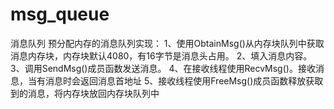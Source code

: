 # msg_queue
消息队列
  预分配内存的消息队列实现：
   1、使用ObtainMsg()从内存块队列中获取消息内存块，内存块默认4080，有16字节是消息头占用。
   2、填入消息内容。
   3、调用SendMsg()成员函数发送消息。
   4、在接收线程使用RecvMsg()。接收消息，当有消息时会返回消息首地址
   5、接收线程使用FreeMsg()成员函数释放获取到的消息，将内存块放回内存块队列中
